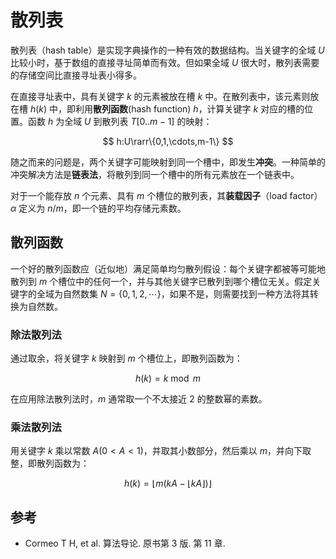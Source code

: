 # 散列表

散列表（hash table）是实现字典操作的一种有效的数据结构。当关键字的全域 $U$ 比较小时，基于数组的直接寻址简单而有效。但如果全域 $U$ 很大时，散列表需要的存储空间比直接寻址表小得多。

在直接寻址表中，具有关键字 $k$ 的元素被放在槽 $k$ 中。在散列表中，该元素则放在槽 $h(k)$ 中，即利用**散列函数**(hash function) $h$，计算关键字 $k$ 对应的槽的位置。函数 $h$ 为全域 $U$ 到散列表 $T[0..m-1]$ 的映射：

$$
h:U\rarr\{0,1,\cdots,m-1\}
$$

随之而来的问题是，两个关键字可能映射到同一个槽中，即发生**冲突**。一种简单的冲突解决方法是**链表法**，将散列到同一个槽中的所有元素放在一个链表中。

对于一个能存放 $n$ 个元素、具有 $m$ 个槽位的散列表，其**装载因子**（load factor） $\alpha$ 定义为 $n/m$，即一个链的平均存储元素数。

## 散列函数

一个好的散列函数应（近似地）满足简单均匀散列假设：每个关键字都被等可能地散列到 $m$ 个槽位中的任何一个，并与其他关键字已散列到哪个槽位无关。假定关键字的全域为自然数集 $N=\{0,1,2,\cdots\}$，如果不是，则需要找到一种方法将其转换为自然数。

### 除法散列法

通过取余，将关键字 $k$ 映射到 $m$ 个槽位上，即散列函数为：

$$
h(k)=k \bmod m
$$

在应用除法散列法时，$m$ 通常取一个不太接近 $2$ 的整数幂的素数。

### 乘法散列法

用关键字 $k$ 乘以常数 $A(0\lt A\lt 1)$，并取其小数部分，然后乘以 $m$，并向下取整，即散列函数为：

$$
h(k)=\lfloor m(kA-\lfloor{kA\rfloor})\rfloor
$$

## 参考

- Cormeo T H, et al. 算法导论. 原书第 3 版. 第 11 章.
